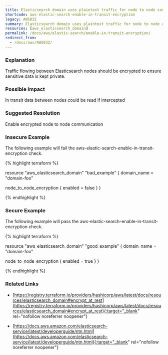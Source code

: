 ```yaml
---
title: Elasticsearch domain uses plaintext traffic for node to node communication.
shortcode: aws-elastic-search-enable-in-transit-encryption
legacy: AWS032
summary: Elasticsearch domain uses plaintext traffic for node to node communication. 
resources: [aws_elasticsearch_domain] 
permalink: /docs/aws/elastic-search/enable-in-transit-encryption/
redirect_from: 
  - /docs/aws/AWS032/
---
```


### Explanation


Traffic flowing between Elasticsearch nodes should be encrypted to ensure sensitive data is kept private.


### Possible Impact
In transit data between nodes could be read if intercepted

### Suggested Resolution
Enable encrypted node to node communication


### Insecure Example

The following example will fail the aws-elastic-search-enable-in-transit-encryption check.

{% highlight terraform %}

resource "aws_elasticsearch_domain" "bad_example" {
  domain_name = "domain-foo"

  node_to_node_encryption {
    enabled = false
  }
}

{% endhighlight %}



### Secure Example

The following example will pass the aws-elastic-search-enable-in-transit-encryption check.

{% highlight terraform %}

resource "aws_elasticsearch_domain" "good_example" {
  domain_name = "domain-foo"

  node_to_node_encryption {
    enabled = true
  }
}

{% endhighlight %}



### Related Links


- [https://registry.terraform.io/providers/hashicorp/aws/latest/docs/resources/elasticsearch_domain#encrypt_at_rest](https://registry.terraform.io/providers/hashicorp/aws/latest/docs/resources/elasticsearch_domain#encrypt_at_rest){:target="_blank" rel="nofollow noreferrer noopener"}

- [https://docs.aws.amazon.com/elasticsearch-service/latest/developerguide/ntn.html](https://docs.aws.amazon.com/elasticsearch-service/latest/developerguide/ntn.html){:target="_blank" rel="nofollow noreferrer noopener"}


